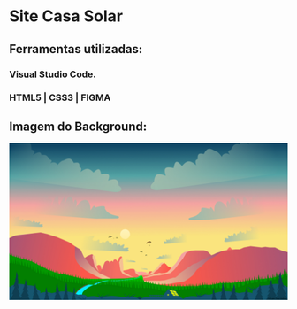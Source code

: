 # Site Casa Solar

## Ferramentas utilizadas:
### Visual Studio Code.
### HTML5 | CSS3 | FIGMA

## Imagem do Background:

<img src="https://github.com/Lucas-Woibau/Casa-Solar-Template/blob/master/img/PancasLand.jpg?raw=true">
